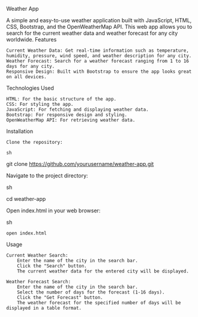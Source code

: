 Weather App

A simple and easy-to-use weather application built with JavaScript, HTML, CSS, Bootstrap, and the OpenWeatherMap API. This web app allows you to search for the current weather data and weather forecast for any city worldwide.
Features

    Current Weather Data: Get real-time information such as temperature, humidity, pressure, wind speed, and weather description for any city.
    Weather Forecast: Search for a weather forecast ranging from 1 to 16 days for any city.
    Responsive Design: Built with Bootstrap to ensure the app looks great on all devices.

Technologies Used

    HTML: For the basic structure of the app.
    CSS: For styling the app.
    JavaScript: For fetching and displaying weather data.
    Bootstrap: For responsive design and styling.
    OpenWeatherMap API: For retrieving weather data.

Installation

    Clone the repository:

    sh

git clone https://github.com/yourusername/weather-app.git

Navigate to the project directory:

sh

cd weather-app

Open index.html in your web browser:

sh

    open index.html

Usage

    Current Weather Search:
        Enter the name of the city in the search bar.
        Click the "Search" button.
        The current weather data for the entered city will be displayed.

    Weather Forecast Search:
        Enter the name of the city in the search bar.
        Select the number of days for the forecast (1-16 days).
        Click the "Get Forecast" button.
        The weather forecast for the specified number of days will be displayed in a table format.
